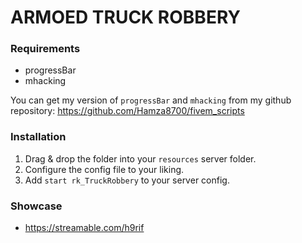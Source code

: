 # ARMOED TRUCK ROBBERY

### Requirements
- progressBar
- mhacking

You can get my version of `progressBar` and `mhacking` from my github repository:
https://github.com/Hamza8700/fivem_scripts

### Installation
1) Drag & drop the folder into your `resources` server folder.
2) Configure the config file to your liking.
4) Add `start rk_TruckRobbery` to your server config.

### Showcase
- https://streamable.com/h9rif
